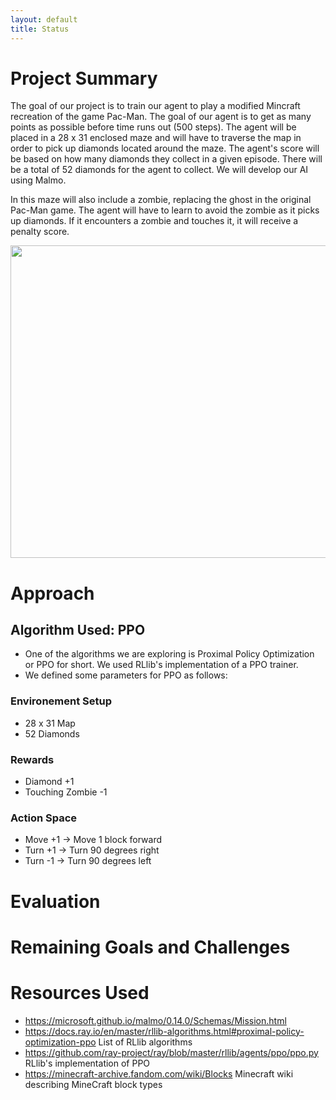 ```yaml
--- 
layout: default
title: Status
---
```


# Project Summary
<p>The goal of our project is to train our agent to play a modified Mincraft recreation of the game Pac-Man. The goal of our agent is to get as many points as possible before time runs out (500 steps). The agent will be placed in a 28 x 31 enclosed maze and will have to traverse the map in order to pick up diamonds located around the maze. The agent's score will be based on how many diamonds they collect in a given episode. There will be a total of 52 diamonds for the agent to collect. We will develop our AI using Malmo. </p>

<p>In this maze will also include a zombie, replacing the ghost in the original Pac-Man game. The agent will have to learn to avoid the zombie as it picks up diamonds. If it encounters a zombie and touches it, it will receive a penalty score.</p>

<p> </p>

<img src="https://user-images.githubusercontent.com/75513952/142336340-20a53401-44f9-48f4-a5fd-9d6d77205444.png" width="800" height="500">

# Approach
## Algorithm Used: PPO
- One of the algorithms we are exploring is Proximal Policy Optimization or PPO for short. We used RLlib's implementation of a PPO trainer. 
- We defined some parameters for PPO as follows:

### Environement Setup
- 28 x 31 Map
- 52 Diamonds

### Rewards
- Diamond +1
- Touching Zombie -1

### Action Space
- Move +1 -> Move 1 block forward
- Turn +1 -> Turn 90 degrees right
- Turn -1 -> Turn 90 degrees left



# Evaluation

# Remaining Goals and Challenges

# Resources Used 

- <https://microsoft.github.io/malmo/0.14.0/Schemas/Mission.html>
- <https://docs.ray.io/en/master/rllib-algorithms.html#proximal-policy-optimization-ppo>     List of RLlib algorithms
- <https://github.com/ray-project/ray/blob/master/rllib/agents/ppo/ppo.py>     RLlib's implementation of PPO
- <https://minecraft-archive.fandom.com/wiki/Blocks>     Minecraft wiki describing MineCraft block types


